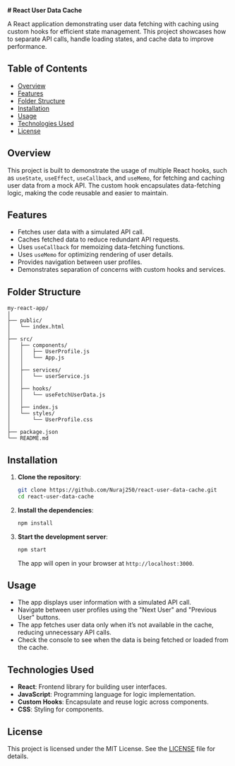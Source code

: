 **# React User Data Cache**

A React application demonstrating user data fetching with caching using custom hooks for efficient state management. This project showcases how to separate API calls, handle loading states, and cache data to improve performance.

## Table of Contents

- [Overview](#overview)
- [Features](#features)
- [Folder Structure](#folder-structure)
- [Installation](#installation)
- [Usage](#usage)
- [Technologies Used](#technologies-used)
- [License](#license)

## Overview

This project is built to demonstrate the usage of multiple React hooks, such as `useState`, `useEffect`, `useCallback`, and `useMemo`, for fetching and caching user data from a mock API. The custom hook encapsulates data-fetching logic, making the code reusable and easier to maintain.

## Features

- Fetches user data with a simulated API call.
- Caches fetched data to reduce redundant API requests.
- Uses `useCallback` for memoizing data-fetching functions.
- Uses `useMemo` for optimizing rendering of user details.
- Provides navigation between user profiles.
- Demonstrates separation of concerns with custom hooks and services.

## Folder Structure

```
my-react-app/
│
├── public/
│   └── index.html
│
├── src/
│   ├── components/
│   │   ├── UserProfile.js
│   │   └── App.js
│   │
│   ├── services/
│   │   └── userService.js
│   │
│   ├── hooks/
│   │   └── useFetchUserData.js
│   │
│   ├── index.js
│   └── styles/
│       └── UserProfile.css
│
├── package.json
└── README.md
```

## Installation

1. **Clone the repository**:
   ```bash
   git clone https://github.com/Nuraj250/react-user-data-cache.git
   cd react-user-data-cache
   ```

2. **Install the dependencies**:
   ```bash
   npm install
   ```

3. **Start the development server**:
   ```bash
   npm start
   ```

   The app will open in your browser at `http://localhost:3000`.

## Usage

- The app displays user information with a simulated API call.
- Navigate between user profiles using the "Next User" and "Previous User" buttons.
- The app fetches user data only when it’s not available in the cache, reducing unnecessary API calls.
- Check the console to see when the data is being fetched or loaded from the cache.

## Technologies Used

- **React**: Frontend library for building user interfaces.
- **JavaScript**: Programming language for logic implementation.
- **Custom Hooks**: Encapsulate and reuse logic across components.
- **CSS**: Styling for components.

## License

This project is licensed under the MIT License. See the [LICENSE](LICENSE) file for details.
